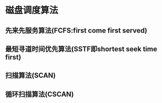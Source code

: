 # 磁盘调度算法

## 先来先服务算法(FCFS:first come first served)

## 最短寻道时间优先算法(SSTF即shortest seek time first)

## 扫描算法(SCAN)

## 循环扫描算法(CSCAN)